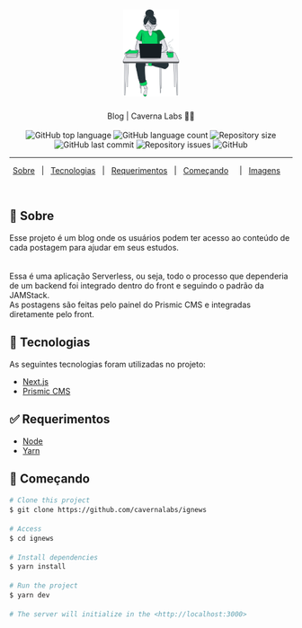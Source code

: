 <h1 align="center">

<img src=".github/avatar.svg" alt="cavernablog" width="100px"/>

</h1>

<p align="center">
  Blog | Caverna Labs 📰🚀
  <br>
  <br>

  <img alt="GitHub top language" src="https://img.shields.io/github/languages/top/lucianotavernard/cavernablog.svg">

  <img alt="GitHub language count" src="https://img.shields.io/github/languages/count/lucianotavernard/cavernablog.svg">

  <img alt="Repository size" src="https://img.shields.io/github/repo-size/lucianotavernard/cavernablog.svg">

  <img alt="GitHub last commit" src="https://img.shields.io/github/last-commit/lucianotavernard/cavernablog.svg">

  <img alt="Repository issues" src="https://img.shields.io/github/issues/lucianotavernard/cavernablog.svg">

  <img alt="GitHub" src="https://img.shields.io/github/license/lucianotavernard/cavernablog.svg">
</p>

---

<p align="center">
  <a href="#dart-sobre">Sobre</a> &#xa0; | &#xa0;
  <a href="#rocket-tecnologias">Tecnologias</a> &#xa0; | &#xa0;
  <a href="#white_check_mark-requerimentos">Requerimentos</a> &#xa0; | &#xa0;
  <a href="#checkered_flag-começando">Começando</a> &#xa0; &#xa0; | &#xa0;
  <a href="#framed_picture-imagens">Imagens</a> &#xa0; &#xa0;
</p>

<br>

## :dart: Sobre ##

Esse projeto é um blog onde os usuários podem ter acesso ao conteúdo de cada postagem para ajudar em seus estudos.<br>
<br>
<br>
Essa é uma aplicação Serverless, ou seja, todo o processo que dependeria de um backend foi integrado dentro do front e seguindo o padrão da JAMStack.
<br>
As postagens são feitas pelo painel do Prismic CMS e integradas diretamente pelo front.


## :rocket: Tecnologias ##

As seguintes tecnologias foram utilizadas no projeto:

- [Next.js](https://nextjs.org/)
- [Prismic CMS](https://prismic.io/)

## :white_check_mark: Requerimentos ##

- [Node](https://nodejs.org/en/)
- [Yarn](https://yarnpkg.com/lang/en/)

## :checkered_flag: Começando ##

```bash
# Clone this project
$ git clone https://github.com/cavernalabs/ignews

# Access
$ cd ignews

# Install dependencies
$ yarn install

# Run the project
$ yarn dev

# The server will initialize in the <http://localhost:3000>
```
